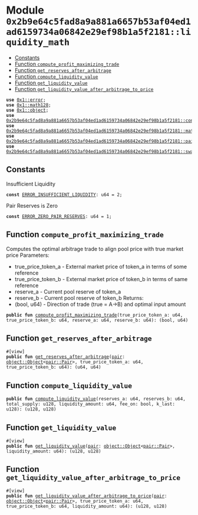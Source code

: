 
<a id="0x2b9e64c5fad8a9a881a6657b53af04ed1ad6159734a06842e29ef98b1a5f2181_liquidity_math"></a>

# Module `0x2b9e64c5fad8a9a881a6657b53af04ed1ad6159734a06842e29ef98b1a5f2181::liquidity_math`



-  [Constants](#@Constants_0)
-  [Function `compute_profit_maximizing_trade`](#0x2b9e64c5fad8a9a881a6657b53af04ed1ad6159734a06842e29ef98b1a5f2181_liquidity_math_compute_profit_maximizing_trade)
-  [Function `get_reserves_after_arbitrage`](#0x2b9e64c5fad8a9a881a6657b53af04ed1ad6159734a06842e29ef98b1a5f2181_liquidity_math_get_reserves_after_arbitrage)
-  [Function `compute_liquidity_value`](#0x2b9e64c5fad8a9a881a6657b53af04ed1ad6159734a06842e29ef98b1a5f2181_liquidity_math_compute_liquidity_value)
-  [Function `get_liquidity_value`](#0x2b9e64c5fad8a9a881a6657b53af04ed1ad6159734a06842e29ef98b1a5f2181_liquidity_math_get_liquidity_value)
-  [Function `get_liquidity_value_after_arbitrage_to_price`](#0x2b9e64c5fad8a9a881a6657b53af04ed1ad6159734a06842e29ef98b1a5f2181_liquidity_math_get_liquidity_value_after_arbitrage_to_price)


<pre><code><b>use</b> <a href="">0x1::error</a>;
<b>use</b> <a href="">0x1::math128</a>;
<b>use</b> <a href="">0x1::object</a>;
<b>use</b> <a href="controller.md#0x2b9e64c5fad8a9a881a6657b53af04ed1ad6159734a06842e29ef98b1a5f2181_controller">0x2b9e64c5fad8a9a881a6657b53af04ed1ad6159734a06842e29ef98b1a5f2181::controller</a>;
<b>use</b> <a href="math.md#0x2b9e64c5fad8a9a881a6657b53af04ed1ad6159734a06842e29ef98b1a5f2181_math">0x2b9e64c5fad8a9a881a6657b53af04ed1ad6159734a06842e29ef98b1a5f2181::math</a>;
<b>use</b> <a href="pair.md#0x2b9e64c5fad8a9a881a6657b53af04ed1ad6159734a06842e29ef98b1a5f2181_pair">0x2b9e64c5fad8a9a881a6657b53af04ed1ad6159734a06842e29ef98b1a5f2181::pair</a>;
<b>use</b> <a href="swap_library.md#0x2b9e64c5fad8a9a881a6657b53af04ed1ad6159734a06842e29ef98b1a5f2181_swap_library">0x2b9e64c5fad8a9a881a6657b53af04ed1ad6159734a06842e29ef98b1a5f2181::swap_library</a>;
</code></pre>



<a id="@Constants_0"></a>

## Constants


<a id="0x2b9e64c5fad8a9a881a6657b53af04ed1ad6159734a06842e29ef98b1a5f2181_liquidity_math_ERROR_INSUFFICIENT_LIQUIDITY"></a>

Insufficient Liquidity


<pre><code><b>const</b> <a href="liquidity_math.md#0x2b9e64c5fad8a9a881a6657b53af04ed1ad6159734a06842e29ef98b1a5f2181_liquidity_math_ERROR_INSUFFICIENT_LIQUIDITY">ERROR_INSUFFICIENT_LIQUIDITY</a>: u64 = 2;
</code></pre>



<a id="0x2b9e64c5fad8a9a881a6657b53af04ed1ad6159734a06842e29ef98b1a5f2181_liquidity_math_ERROR_ZERO_PAIR_RESERVES"></a>

Pair Reserves is Zero


<pre><code><b>const</b> <a href="liquidity_math.md#0x2b9e64c5fad8a9a881a6657b53af04ed1ad6159734a06842e29ef98b1a5f2181_liquidity_math_ERROR_ZERO_PAIR_RESERVES">ERROR_ZERO_PAIR_RESERVES</a>: u64 = 1;
</code></pre>



<a id="0x2b9e64c5fad8a9a881a6657b53af04ed1ad6159734a06842e29ef98b1a5f2181_liquidity_math_compute_profit_maximizing_trade"></a>

## Function `compute_profit_maximizing_trade`

Computes the optimal arbitrage trade to align pool price with true market price
Parameters:
* true_price_token_a - External market price of token_a in terms of some reference
* true_price_token_b - External market price of token_b in terms of same reference
* reserve_a - Current pool reserve of token_a
* reserve_b - Current pool reserve of token_b
Returns:
* (bool, u64) - Direction of trade (true = A->B) and optimal input amount


<pre><code><b>public</b> <b>fun</b> <a href="liquidity_math.md#0x2b9e64c5fad8a9a881a6657b53af04ed1ad6159734a06842e29ef98b1a5f2181_liquidity_math_compute_profit_maximizing_trade">compute_profit_maximizing_trade</a>(true_price_token_a: u64, true_price_token_b: u64, reserve_a: u64, reserve_b: u64): (bool, u64)
</code></pre>



<a id="0x2b9e64c5fad8a9a881a6657b53af04ed1ad6159734a06842e29ef98b1a5f2181_liquidity_math_get_reserves_after_arbitrage"></a>

## Function `get_reserves_after_arbitrage`



<pre><code>#[view]
<b>public</b> <b>fun</b> <a href="liquidity_math.md#0x2b9e64c5fad8a9a881a6657b53af04ed1ad6159734a06842e29ef98b1a5f2181_liquidity_math_get_reserves_after_arbitrage">get_reserves_after_arbitrage</a>(<a href="pair.md#0x2b9e64c5fad8a9a881a6657b53af04ed1ad6159734a06842e29ef98b1a5f2181_pair">pair</a>: <a href="_Object">object::Object</a>&lt;<a href="pair.md#0x2b9e64c5fad8a9a881a6657b53af04ed1ad6159734a06842e29ef98b1a5f2181_pair_Pair">pair::Pair</a>&gt;, true_price_token_a: u64, true_price_token_b: u64): (u64, u64)
</code></pre>



<a id="0x2b9e64c5fad8a9a881a6657b53af04ed1ad6159734a06842e29ef98b1a5f2181_liquidity_math_compute_liquidity_value"></a>

## Function `compute_liquidity_value`



<pre><code><b>public</b> <b>fun</b> <a href="liquidity_math.md#0x2b9e64c5fad8a9a881a6657b53af04ed1ad6159734a06842e29ef98b1a5f2181_liquidity_math_compute_liquidity_value">compute_liquidity_value</a>(reserves_a: u64, reserves_b: u64, total_supply: u128, liquidity_amount: u64, fee_on: bool, k_last: u128): (u128, u128)
</code></pre>



<a id="0x2b9e64c5fad8a9a881a6657b53af04ed1ad6159734a06842e29ef98b1a5f2181_liquidity_math_get_liquidity_value"></a>

## Function `get_liquidity_value`



<pre><code>#[view]
<b>public</b> <b>fun</b> <a href="liquidity_math.md#0x2b9e64c5fad8a9a881a6657b53af04ed1ad6159734a06842e29ef98b1a5f2181_liquidity_math_get_liquidity_value">get_liquidity_value</a>(<a href="pair.md#0x2b9e64c5fad8a9a881a6657b53af04ed1ad6159734a06842e29ef98b1a5f2181_pair">pair</a>: <a href="_Object">object::Object</a>&lt;<a href="pair.md#0x2b9e64c5fad8a9a881a6657b53af04ed1ad6159734a06842e29ef98b1a5f2181_pair_Pair">pair::Pair</a>&gt;, liquidity_amount: u64): (u128, u128)
</code></pre>



<a id="0x2b9e64c5fad8a9a881a6657b53af04ed1ad6159734a06842e29ef98b1a5f2181_liquidity_math_get_liquidity_value_after_arbitrage_to_price"></a>

## Function `get_liquidity_value_after_arbitrage_to_price`



<pre><code>#[view]
<b>public</b> <b>fun</b> <a href="liquidity_math.md#0x2b9e64c5fad8a9a881a6657b53af04ed1ad6159734a06842e29ef98b1a5f2181_liquidity_math_get_liquidity_value_after_arbitrage_to_price">get_liquidity_value_after_arbitrage_to_price</a>(<a href="pair.md#0x2b9e64c5fad8a9a881a6657b53af04ed1ad6159734a06842e29ef98b1a5f2181_pair">pair</a>: <a href="_Object">object::Object</a>&lt;<a href="pair.md#0x2b9e64c5fad8a9a881a6657b53af04ed1ad6159734a06842e29ef98b1a5f2181_pair_Pair">pair::Pair</a>&gt;, true_price_token_a: u64, true_price_token_b: u64, liquidity_amount: u64): (u128, u128)
</code></pre>
